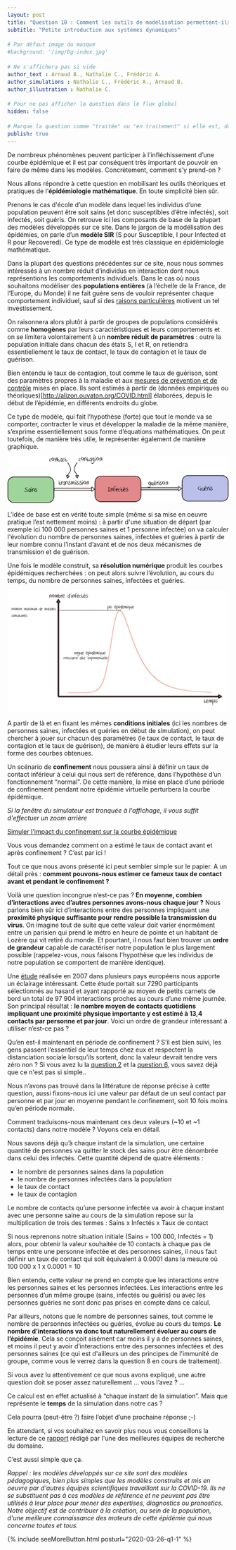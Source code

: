```yaml
---
layout: post
title: "Question 10 : Comment les outils de modélisation permettent-ils de prévoir les infléchissements de la courbe épidémique ?"
subtitle: "Petite introduction aux systèmes dynamiques"

# Par défaut image du masque
#background: '/img/bg-index.jpg'

# Ne s'affichera pas si vide
author_text : Arnaud B., Nathalie C., Frédéric A.
author_simulations : Nathalie C., Frédéric A., Arnaud B.
author_illustration : Nathalie C.

# Pour ne pas afficher la question dans le flux global
hidden: false

# Marque la question comme "traitée" ou "en traitement" si elle est, dans cette ordre, publiée ou non
publish: true
---
```

De nombreux phénomènes peuvent participer à l’infléchissement d’une courbe épidémique et il est par conséquent très important de pouvoir en faire de même dans les modèles. Concrètement, comment s’y prend-on ?

Nous allons répondre à cette question en mobilisant les outils théoriques et pratiques de l’**épidémiologie mathématique**. En toute simplicité bien sûr. 

Prenons le cas d'école d’un modèle dans lequel les individus d’une population peuvent être soit sains (et donc susceptibles d’être infectés), soit infectés, soit guéris. On retrouve ici les composants de base de la plupart des modèles développés sur ce site. Dans le jargon de la modélisation des épidémies, on parle d’un **modèle SIR** (S pour Susceptible, I pour Infected et R pour Recovered). Ce type de modèle est très classique en épidémiologie mathématique. 

Dans la plupart des questions précédentes sur ce site, nous nous sommes intéressés à un nombre réduit d’individus en interaction dont nous représentions les comportements individuels. Dans le cas où nous souhaitons modéliser des **populations entières** (à l’échelle de la France, de l’Europe, du Monde) il ne fait guère sens de vouloir représenter chaque comportement individuel, sauf si des [raisons particulières](https://lejournal.cnrs.fr/articles/covid-19-comment-sont-concus-les-modeles-des-epidemies) motivent un tel investissement. 

On raisonnera alors plutôt à partir de groupes de populations considérés comme **homogènes** par leurs caractéristiques et leurs comportements et on se limitera volontairement à un **nombre réduit de paramètres** : outre la population initiale dans chacun des états S, I et R, on retiendra essentiellement le taux de contact, le taux de contagion et le taux de guérison.

Bien entendu le taux de contagion, tout comme le taux de guérison, sont des paramètres propres à la maladie et aux [mesures de prévention et de contrôle](https://websenti.u707.jussieu.fr/sentiweb/2063.pdf) mises en place. Ils sont estimés à partir de (données empiriques ou théoriques)[http://alizon.ouvaton.org/COVID.html] élaborées, depuis le début de l’épidémie, en différents endroits du globe. 

Ce type de modèle, qui fait l’hypothèse (forte) que tout le monde va se comporter, contracter le virus et développer la maladie de la même manière, s’exprime essentiellement sous forme d’équations mathématiques. On peut toutefois, de manière très utile, le représenter également de manière graphique.

<img src="/img/posts/Q10-1.jpg" class="full-size">

L’idée de base est en vérité toute simple (même si sa mise en oeuvre pratique l’est nettement moins) : à partir d'une situation de départ (par exemple ici 100 000 personnes saines et 1 personne infectée) on va calculer l'évolution du nombre de personnes saines, infectées et guéries à partir de leur nombre connu l’instant d’avant et de nos deux mécanismes de transmission et de guérison.

Une fois le modèle construit, sa **résolution numérique** produit les courbes épidémiques recherchées : on peut alors suivre l’évolution, au cours du temps, du nombre de personnes saines, infectées et guéries.

<img src="/img/posts/Q10-2.jpg" class="full-size">

A partir de là et en fixant les mêmes **conditions initiales** (ici les nombres de personnes saines, infectées et guéries en début de simulation), on peut chercher à jouer sur chacun des paramètres (le taux de contact, le taux de contagion et le taux de guérison), de manière à étudier leurs effets sur la forme des courbes obtenues.

Un scénario de **confinement** nous poussera ainsi à définir un taux de contact inférieur à celui qui nous sert de référence, dans l’hypothèse d’un fonctionnement “normal”. De cette manière, la mise en place d’une période de confinement pendant notre épidémie virtuelle perturbera la courbe épidémique.

*Si la fenêtre du simulateur est tronquée à l'affichage, il vous suffit d'effectuer un zoom arrière*

<a href="#" class="btn btn-primary" 
onclick="loadIframeSimulator(10, this); return false;">Simuler l'impact du confinement sur la courbe épidémique</a>
<div class="iframeContainer"></div>


Vous vous demandez comment on a estimé le taux de contact avant et après confinement ? 
C’est par ici !

Tout ce que nous avons présenté ici peut sembler simple sur le papier. A un détail près : **comment pouvons-nous estimer ce fameux taux de contact avant et pendant le confinement ?**

Voilà une question incongrue n’est-ce pas ? **En moyenne, combien d’interactions avec d’autres personnes avons-nous chaque jour ?** 
Nous parlons bien sûr ici d’interactions entre des personnes impliquant une **proximité physique suffisante pour rendre possible la transmission du virus**. 
On imagine tout de suite que cette valeur doit varier énormément entre un parisien qui prend le métro en heure de pointe et un habitant de Lozère qui vit retiré du monde. Et pourtant, il nous faut bien trouver un **ordre de grandeur** capable de caractériser notre population le plus largement possible (rappelez-vous, nous faisons l'hypothèse que les individus de notre population se comportent de manière identique).

Une [étude](https://journals.plos.org/plosmedicine/article?id=10.1371/journal.pmed.0050074) réalisée en 2007 dans plusieurs pays européens nous apporte un éclairage intéressant. Cette étude portait sur 7290 participants sélectionnés au hasard et ayant rapporté au moyen de petits carnets de bord un total de 97 904 interactions proches au cours d’une même journée. Son principal résultat : **le nombre moyen de contacts quotidiens impliquant une proximité physique importante y est estimé à 13,4 contacts par personne et par jour**. Voici un ordre de grandeur intéressant à utiliser n’est-ce pas ? 

Qu’en est-il maintenant en période de confinement ? S’il est bien suivi, les gens passent l’essentiel de leur temps chez eux et respectent la distanciation sociale lorsqu’ils sortent, donc la valeur devrait tendre vers zéro non ? Si vous avez lu la [question 2](https://covprehension.org/2020/03/24/q2.html) et la [question 6](https://covprehension.org/2020/03/30/q6.html), vous savez déjà que ce n'est pas si simple..

Nous n’avons pas trouvé dans la littérature de réponse précise à cette question, aussi fixons-nous ici une valeur par défaut de un seul contact par personne et par jour en moyenne pendant le confinement, soit 10 fois moins qu’en période normale.

Comment traduisons-nous maintenant ces deux valeurs (~10 et ~1 contacts) dans notre modèle ? Voyons cela en détail.

Nous savons déjà qu’à chaque instant de la simulation, une certaine quantité de personnes va quitter le stock des sains pour être dénombrée dans celui des infectés. Cette quantité dépend de quatre éléments : 
- le nombre de personnes saines dans la population
- le nombre de personnes infectées dans la population
- le taux de contact
- le taux de contagion

Le nombre de contacts qu’une personne infectée va avoir à chaque instant avec une personne saine au cours de la simulation repose sur la multiplication de trois des termes : Sains x Infectés x Taux de contact

Si nous reprenons notre situation initiale (Sains = 100 000, Infectés = 1) alors, pour obtenir la valeur souhaitée de 10 contacts à chaque pas de temps entre une personne infectée et des personnes saines, il nous faut définir un taux de contact qui soit équivalent à 0.0001 dans la mesure où 100 000 x 1 x 0.0001 = 10

Bien entendu, cette valeur ne prend en compte que les interactions entre les personnes saines et les personnes infectées. Les interactions entre les personnes d’un même groupe (sains, infectés ou guéris) ou avec les personnes guéries ne sont donc pas prises en compte dans ce calcul. 

Par ailleurs, notons que le nombre de personnes saines, tout comme le nombre de personnes infectées ou guéries, évolue au cours du temps. **Le nombre d’interactions va donc tout naturellement évoluer au cours de l’épidémie**. Cela se conçoit aisément car moins il y a de personnes saines, et moins il peut y avoir d’interactions entre des personnes infectées et des personnes saines (ce qui est d'ailleurs un des principes de l'immunité de groupe, comme vous le verrez dans la question 8 en cours de traitement). 

Si vous avez lu attentivement ce que nous avons expliqué, une autre question doit se poser assez naturellement  … vous l’avez ? … 

Ce calcul est en effet actualisé à “chaque instant de la simulation”. Mais que représente le **temps** de la simulation dans notre cas ? 

Cela pourra (peut-être ?) faire l’objet d’une prochaine réponse ;-)  

En attendant, si vos souhaitez en savoir plus nous vous conseillons la lecture de ce [rapport](http://alizon.ouvaton.org/Rapport3_Modele.html) rédigé par l'une des meilleures équipes de recherche du domaine.

C’est aussi simple que ça.

*Rappel : les modèles développés sur ce site sont des modèles pédagogiques, bien plus simples que les modèles construits et mis en oeuvre par d'autres équipes scientifiques travaillant sur la COVID-19. Ils ne se substituent pas à ces modèles de référence et ne peuvent pas être utilisés à leur place pour mener des expertises, diagnostics ou pronostics. Notre objectif est de contribuer à la création, au sein de la population, d'une meilleure connaissance des moteurs de cette épidémie qui nous concerne toutes et tous.*  

{% include seeMoreButton.html posturl="2020-03-26-q1-1" %}

